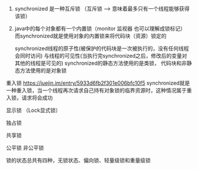 1. synchronized 是一种互斥锁 （互斥锁 --> 意味着最多只有一个线程能够获得该锁）
2. java中的每个对象都有一个内置锁（monitor 监视器 也可以理解成锁标记）
   而synchronized就是使用对象的内置锁来将代码块（资源）锁定的
   
   synchronized线程的原子性(被保护的代码块是一次被执行的，没有任何线程会同时访问)
             与线程的可见性(当执行完synchronized之后，修改后的变量对其他的线程是可见的)
   synchronized的静态方法使用的是类锁， 代码块和非静态方法使用的是对象锁   
            
重入锁  https://juejin.im/entry/5933d6fb2f301e006bfc10f5
 synchronized就是一种重入锁，当一个线程再次请求自己持有对象锁的临界资源时，这种情况属于重入锁，请求将会成功

显示锁 （Lock显式锁）

独占锁

共享锁

公平锁
非公平锁

锁的状态总共有四种，无锁状态、偏向锁、轻量级锁和重量级锁